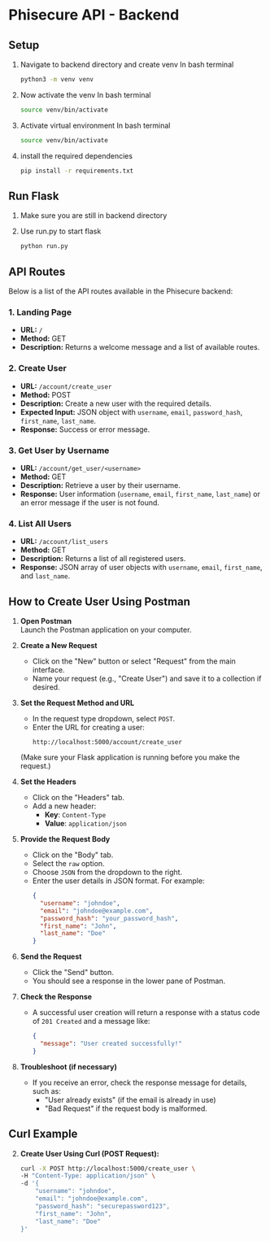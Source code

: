 # Phisecure API - Backend

## Setup

1. Navigate to backend directory and create venv
    In bash terminal
    ```bash
    python3 -m venv venv
    ```
2. Now activate the venv
    In bash terminal
    ```bash
    source venv/bin/activate
    ```
   
3. Activate virtual environment
    In bash terminal
    ```bash
    source venv/bin/activate
    ```
4. install the required dependencies
    ```bash
    pip install -r requirements.txt
    ```

## Run Flask

1. Make sure you are still in backend directory

2. Use run.py to start flask
    ```bash
    python run.py
    ```

## API Routes

Below is a list of the API routes available in the Phisecure backend:

### 1. Landing Page
   - **URL:** `/`
   - **Method:** GET
   - **Description:** Returns a welcome message and a list of available routes.

### 2. Create User
   - **URL:** `/account/create_user`
   - **Method:** POST
   - **Description:** Create a new user with the required details.
   - **Expected Input:** JSON object with `username`, `email`, `password_hash`, `first_name`, `last_name`.
   - **Response:** Success or error message.

### 3. Get User by Username
   - **URL:** `/account/get_user/<username>`
   - **Method:** GET
   - **Description:** Retrieve a user by their username.
   - **Response:** User information (`username`, `email`, `first_name`, `last_name`) or an error message if the user is not found.

### 4. List All Users
   - **URL:** `/account/list_users`
   - **Method:** GET
   - **Description:** Returns a list of all registered users.
   - **Response:** JSON array of user objects with `username`, `email`, `first_name`, and `last_name`.

## How to Create User Using Postman
1. **Open Postman**  
   Launch the Postman application on your computer.

2. **Create a New Request**  
   - Click on the "New" button or select "Request" from the main interface.
   - Name your request (e.g., "Create User") and save it to a collection if desired.

3. **Set the Request Method and URL**  
   - In the request type dropdown, select `POST`.
   - Enter the URL for creating a user:
     ```
     http://localhost:5000/account/create_user
     ```
   (Make sure your Flask application is running before you make the request.)

4. **Set the Headers**  
   - Click on the "Headers" tab.
   - Add a new header:
     - **Key**: `Content-Type`
     - **Value**: `application/json`

5. **Provide the Request Body**  
   - Click on the "Body" tab.
   - Select the `raw` option.
   - Choose `JSON` from the dropdown to the right.
   - Enter the user details in JSON format. For example:
     ```json
     {
       "username": "johndoe",
       "email": "johndoe@example.com",
       "password_hash": "your_password_hash",
       "first_name": "John",
       "last_name": "Doe"
     }
     ```

6. **Send the Request**  
   - Click the "Send" button.
   - You should see a response in the lower pane of Postman.

7. **Check the Response**  
   - A successful user creation will return a response with a status code of `201 Created` and a message like:
     ```json
     {
       "message": "User created successfully!"
     }
     ```

8. **Troubleshoot (if necessary)**  
   - If you receive an error, check the response message for details, such as:
     - "User already exists" (if the email is already in use)
     - "Bad Request" if the request body is malformed.

## Curl Example
2. **Create User Using Curl (POST Request):**
   ```bash
   curl -X POST http://localhost:5000/create_user \
   -H "Content-Type: application/json" \
   -d '{
       "username": "johndoe",
       "email": "johndoe@example.com",
       "password_hash": "securepassword123",
       "first_name": "John",
       "last_name": "Doe"
   }'
